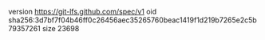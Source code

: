 version https://git-lfs.github.com/spec/v1
oid sha256:3d7bf7f04b46ff0c26456aec35265760beac1419f1d219b7265e2c5b79357261
size 23698
